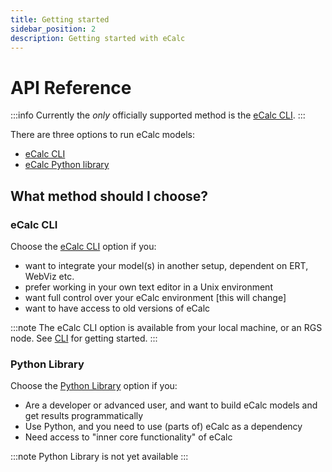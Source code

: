 ```yaml
---
title: Getting started
sidebar_position: 2
description: Getting started with eCalc
---
```


# API Reference

:::info
Currently the *only* officially supported method is the [eCalc CLI](cli/index.md).
:::

There are three options to run eCalc models:

- [eCalc CLI](cli/index.md)
- [eCalc Python library](library/index.md)

## What method should I choose?

### eCalc CLI
Choose the [eCalc CLI](cli/index.md) option if you:

- want to integrate your model(s) in another setup, dependent on ERT, WebViz etc.
- prefer working in your own text editor in a Unix environment
- want full control over your eCalc environment [this will change]
- want to have access to old versions of eCalc

:::note
The eCalc CLI option is available from your local machine, or an RGS node. See [CLI](cli/index.md) for getting started.
:::

### Python Library
Choose the [Python Library](library/index.md) option if you:

- Are a developer or advanced user, and want to build eCalc models and get results programmatically
- Use Python, and you need to use (parts of) eCalc as a dependency
- Need access to "inner core functionality" of eCalc

:::note
Python Library is not yet available
:::